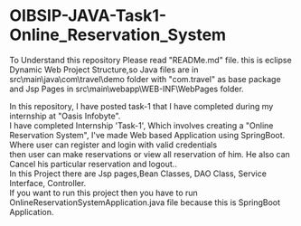 # OIBSIP-JAVA-Task1-Online_Reservation_System
To Understand this repository Please read "READMe.md" file.
this is eclipse Dynamic Web Project Structure,so Java files are in src\main\java\com\travel\demo folder with "com.travel" as base package and Jsp Pages in src\main\webapp\WEB-INF\WebPages folder.<br>

In this repository, I have posted task-1 that I have completed during my internship at "Oasis Infobyte".  <br>
I have completed Internship 'Task-1', Which involves creating a "Online Reservation System", I've made Web based Application using SpringBoot. Where user can register and login with valid credentials <br>
then user can make reservations or view all reservation of him. He also can Cancel his particular reservation and logout..<br>
In this Project there are Jsp pages,Bean Classes, DAO Class, Service Interface, Controller. <br>
If you want to run this project then you have to run OnlineReservationSystemApplication.java file because this is SpringBoot Application.<br>
